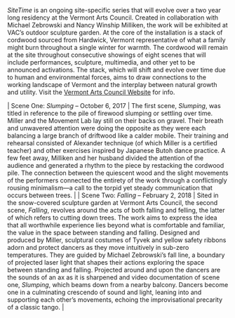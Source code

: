 *SiteTime* is an ongoing site-specific series that will evolve over a two year long residency at the Vermont Arts Council. Created in collaboration with Michael Zebrowski and Nancy Winship Milliken, the work will be exhibited at VAC’s outdoor sculpture garden. At the core of the installation is a stack of cordwood sourced from Hardwick, Vermont representative of what a family might burn throughout a single winter for warmth. The cordwood will remain at the site throughout consecutive showings of eight scenes that will include performances, sculpture, multimedia, and other yet to be announced activations. The stack, which will shift and evolve over time due to human and environmental forces, aims to draw connections to the working landscape of Vermont and the interplay between natural growth and utility. Visit the <a href="http://www.vermontartscouncil.org/about-us/sculpture-garden/SiteTime-events" target="_blank">Vermont Arts Council Website</a> for info.

| Scene One: *Slumping* – October 6, 2017 | The first scene, *Slumping*, was titled in reference to the pile of firewood slumping or settling over time. Miller and the Movement Lab lay still on their backs on gravel. Their breath and unwavered attention were doing the opposite as they were each balancing a large branch of driftwood like a calder mobile. Their training and rehearsal consisted of Alexander technique (of which Miller is a certified teacher) and other exercises inspired by Japanese Butoh dance practice. A few feet away, Milliken and her husband divided the attention of the audience and generated a rhythm to the piece by restacking the cordwood pile. The connection between the quiescent wood and the slight movements of the performers connected the entirety of the work through a conflictingly rousing minimalism—a call to the torpid yet steady communication that occurs between trees. |
| Scene Two: *Falling* – February 2, 2018 | Sited in the snow-covered sculpture garden at Vermont Arts Council, the second scene, *Falling*, revolves around the acts of both falling and felling, the latter of which refers to cutting down trees. The work aims to express the idea that all worthwhile experience lies beyond what is comfortable and familiar, the value in the space between standing and falling. Designed and produced by Miller, sculptural costumes of Tyvek and yellow safety ribbons adorn and protect dancers as they move intuitively in sub-zero temperatures. They are guided by Michael Zebrowski’s fall line, a boundary of projected laser light that shapes their actions exploring the space between standing and falling. Projected around and upon the dancers are the sounds of an ax as it is sharpened and video documentation of scene one, *Slumping*, which beams down from a nearby balcony. Dancers become one in a culminating crescendo of sound and light, leaning into and supporting each other’s movements, echoing the improvisational precarity of a classic tango. |

